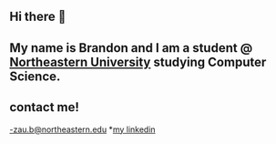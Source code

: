## Hi there 👋
## My name is Brandon and I am a student @ [Northeastern University]([url](https://www.northeastern.edu/)) studying Computer Science.
## contact me!
-zau.b@northeastern.edu
*[my linkedin]([url](https://www.linkedin.com/in/brandon-zau/))

<!--
**dio-brando-999/dio-brando-999** is a ✨ _special_ ✨ repository because its `README.md` (this file) appears on your GitHub profile.

Here are some ideas to get you started:

- 🔭 I’m currently working on ...
- 🌱 I’m currently learning ...
- 👯 I’m looking to collaborate on ...
- 🤔 I’m looking for help with ...
- 💬 Ask me about ...
- 📫 How to reach me: ...
- 😄 Pronouns: ...
- ⚡ Fun fact: ...
-->
